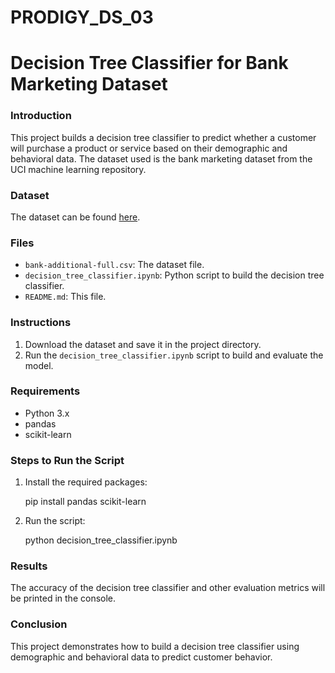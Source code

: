 # PRODIGY_DS_03
# Decision Tree Classifier for Bank Marketing Dataset

### Introduction

This project builds a decision tree classifier to predict whether a customer will purchase a product or service based on their demographic and behavioral data. The dataset used is the bank marketing dataset from the UCI machine learning repository.

### Dataset

The dataset can be found [here](https://archive.ics.uci.edu/ml/datasets/bank+marketing).

### Files

- `bank-additional-full.csv`: The dataset file.
- `decision_tree_classifier.ipynb`: Python script to build the decision tree classifier.
- `README.md`: This file.

### Instructions

1. Download the dataset and save it in the project directory.
2. Run the `decision_tree_classifier.ipynb` script to build and evaluate the model.

### Requirements

- Python 3.x
- pandas
- scikit-learn

### Steps to Run the Script

1. Install the required packages:
    
    pip install pandas scikit-learn
    
2. Run the script:
    
    python decision_tree_classifier.ipynb

### Results

The accuracy of the decision tree classifier and other evaluation metrics will be printed in the console.

### Conclusion

This project demonstrates how to build a decision tree classifier using demographic and behavioral data to predict customer behavior.
